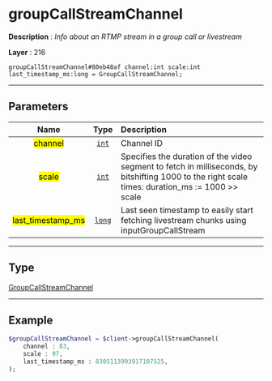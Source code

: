 # groupCallStreamChannel

**Description** : *Info about an RTMP stream in a group call or livestream*

**Layer** : 216

```tl
groupCallStreamChannel#80eb48af channel:int scale:int last_timestamp_ms:long = GroupCallStreamChannel;
```

---

## Parameters

| Name | Type | Description |
| :---: | :---: | :--- |
| <mark>channel</mark> | [`int`](type/int) | Channel ID |
| <mark>scale</mark> | [`int`](type/int) | Specifies the duration of the video segment to fetch in milliseconds, by bitshifting 1000 to the right scale times: duration_ms := 1000 >> scale |
| <mark>last_timestamp_ms</mark> | [`long`](type/long) | Last seen timestamp to easily start fetching livestream chunks using inputGroupCallStream |

---

## Type

[GroupCallStreamChannel](type/GroupCallStreamChannel)

---

## Example

```php
$groupCallStreamChannel = $client->groupCallStreamChannel(
	channel : 83,
	scale : 97,
	last_timestamp_ms : 8305113993917107525,
);
```